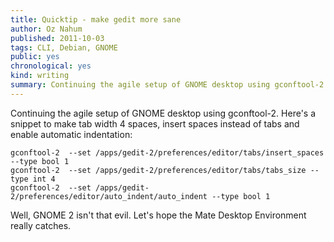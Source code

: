 ```yaml
---
title: Quicktip - make gedit more sane
author: Oz Nahum
published: 2011-10-03
tags: CLI, Debian, GNOME
public: yes
chronological: yes
kind: writing 
summary: Continuing the agile setup of GNOME desktop using gconftool-2. Here's a snippet to make tab width 4 spaces, insert spaces instead of tabs and enable automatic indentation:
---
```



Continuing the agile setup of GNOME desktop using gconftool-2. Here's a
snippet to make tab width 4 spaces, insert spaces instead of tabs and
enable automatic indentation:
    
    gconftool-2  --set /apps/gedit-2/preferences/editor/tabs/insert_spaces --type bool 1
    gconftool-2  --set /apps/gedit-2/preferences/editor/tabs/tabs_size --type int 4
    gconftool-2  --set /apps/gedit-2/preferences/editor/auto_indent/auto_indent --type bool 1


Well, GNOME 2 isn't that evil. Let's hope the Mate Desktop Environment really catches.
